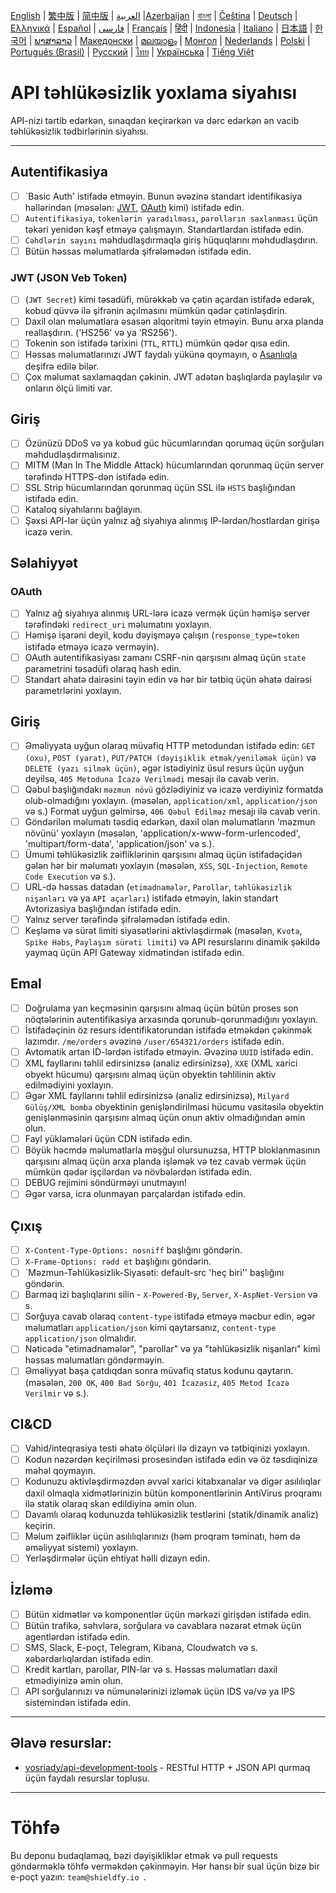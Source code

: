[English](./README.md) | [繁中版](./README-tw.md) | [简中版](./README-zh.md) | [العربية](./README-ar.md) |[Azerbaijan](./README-az.md) | [বাংলা](./README-bn.md) | [Čeština](./README-cs.md) | [Deutsch](./README-de.md) | [Ελληνικά](./README-el.md) | [Español](./README-es.md) | [فارسی](./README-fa.md) | [Français](./README-fr.md) | [हिंदी](./README-hi.md) | [Indonesia](./README-id.md) | [Italiano](./README-it.md) | [日本語](./README-ja.md) | [한국어](./README-ko.md) | [ພາສາລາວ](./README-lo.md) | [Македонски](./README-mk.md) | [മലയാളം](./README-ml.md) | [Монгол](./README-mn.md) | [Nederlands](./README-nl.md) | [Polski](./README-pl.md) | [Português (Brasil)](./README-pt_BR.md) | [Русский](./README-ru.md) | [ไทย](./README-th.md) | [Українська](./README-uk.md) | [Tiếng Việt](./README-vi.md)

# API təhlükəsizlik yoxlama siyahısı

API-nizi tərtib edərkən, sınaqdan keçirərkən və dərc edərkən ən vacib təhlükəsizlik tədbirlərinin siyahısı.

---

## Autentifikasiya
- [ ] `Basic Auth' istifadə etməyin. Bunun əvəzinə standart identifikasiya həllərindən (məsələn: [JWT](https://jwt.io/), [OAuth](https://oauth.net/) kimi) istifadə edin.
- [ ] `Autentifikasiya`, `tokenlərin yaradılması`, `parolların saxlanması` üçün təkəri yenidən kəşf etməyə çalışmayın. Standartlardan istifadə edin.
- [ ] `Cəhdlərin sayını` məhdudlaşdırmaqla giriş hüquqlarını məhdudlaşdırın.
- [ ] Bütün həssas məlumatlarda şifrələmədən istifadə edin.

### JWT (JSON Veb Token)
- [ ] (`JWT Secret`) kimi təsadüfi, mürəkkəb və çətin açardan istifadə edərək, kobud qüvvə ilə şifrənin açılmasını mümkün qədər çətinləşdirin.
- [ ] Daxil olan məlumatlara əsasən alqoritmi təyin etməyin. Bunu arxa planda reallaşdırın. ('HS256' və ya 'RS256').
- [ ] Tokenin son istifadə tarixini (`TTL`, `RTTL`) mümkün qədər qısa edin.
- [ ] Həssas məlumatlarınızı JWT faydalı yükünə qoymayın, o [Asanlıqla](https://jwt.io/#debugger-io) deşifrə edilə bilər.
- [ ] Çox məlumat saxlamaqdan çəkinin. JWT adətən başlıqlarda paylaşılır və onların ölçü limiti var.

## Giriş
- [ ] Özünüzü DDoS və ya kobud güc hücumlarından qorumaq üçün sorğuları məhdudlaşdırmalısınız.
- [ ] MITM (Man In The Middle Attack) hücumlarından qorunmaq üçün server tərəfində HTTPS-dən istifadə edin.
- [ ] SSL Strip hücumlarından qorunmaq üçün SSL ilə `HSTS` başlığından istifadə edin.
- [ ] Kataloq siyahılarını bağlayın.
- [ ] Şəxsi API-lər üçün yalnız ağ siyahıya alınmış IP-lərdən/hostlardan girişə icazə verin.

## Səlahiyyət

### OAuth
- [ ] Yalnız ağ siyahıya alınmış URL-lərə icazə vermək üçün həmişə server tərəfindəki `redirect_uri` məlumatını yoxlayın.
- [ ] Həmişə işarəni deyil, kodu dəyişməyə çalışın (`response_type=token` istifadə etməyə icazə verməyin).
- [ ] OAuth autentifikasiyası zamanı CSRF-nin qarşısını almaq üçün `state` parametrini təsadüfi olaraq hash edin.
- [ ] Standart əhatə dairəsini təyin edin və hər bir tətbiq üçün əhatə dairəsi parametrlərini yoxlayın.

## Giriş
- [ ] Əməliyyata uyğun olaraq müvafiq HTTP metodundan istifadə edin: `GET (oxu)`, `POST (yarat)`, `PUT/PATCH (dəyişiklik etmək/yeniləmək üçün)` və `DELETE (yazı silmək üçün)`, əgər istədiyiniz üsul resurs üçün uyğun deyilsə, `405 Metoduna İcazə Verilmədi` mesajı ilə cavab verin.
- [ ] Qəbul başlığındakı `məzmun növü` gözlədiyiniz və icazə verdiyiniz formatda olub-olmadığını yoxlayın. (məsələn, `application/xml`, `application/json` və s.) Format uyğun gəlmirsə, `406 Qəbul Edilməz` mesajı ilə cavab verin.
- [ ] Göndərilən məlumatı təsdiq edərkən, daxil olan məlumatların 'məzmun növünü' yoxlayın (məsələn, 'application/x-www-form-urlencoded', 'multipart/form-data', 'application/json' və s.).
- [ ] Ümumi təhlükəsizlik zəifliklərinin qarşısını almaq üçün istifadəçidən gələn hər bir məlumatı yoxlayın (məsələn, `XSS`, `SQL-Injection`, `Remote Code Execution` və s.).
- [ ] URL-də həssas datadan (`etimadnamələr`, `Parollar`, `təhlükəsizlik nişanları` və ya `API açarları`) istifadə etməyin, lakin standart Avtorizasiya başlığından istifadə edin.
- [ ] Yalnız server tərəfində şifrələmədən istifadə edin.
- [ ] Keşləmə və sürət limiti siyasətlərini aktivləşdirmək (məsələn, `Kvota`, `Spike Həbs`, `Paylaşım sürəti limiti`) və API resurslarını dinamik şəkildə yaymaq üçün API Gateway xidmətindən istifadə edin.

## Emal
- [ ] Doğrulama yan keçməsinin qarşısını almaq üçün bütün proses son nöqtələrinin autentifikasiya arxasında qorunub-qorunmadığını yoxlayın.
- [ ] İstifadəçinin öz resurs identifikatorundan istifadə etməkdən çəkinmək lazımdır. `/me/orders` əvəzinə `/user/654321/orders` istifadə edin.
- [ ] Avtomatik artan ID-lərdən istifadə etməyin. Əvəzinə `UUID` istifadə edin.
- [ ] XML fayllarını təhlil edirsinizsə (analiz edirsinizsə), `XXE` (XML xarici obyekt hücumu) qarşısını almaq üçün obyektin təhlilinin aktiv edilmədiyini yoxlayın.
- [ ] Əgər XML fayllarını təhlil edirsinizsə (analiz edirsinizsə), `Milyard Gülüş/XML bomba` obyektinin genişləndirilməsi hücumu vasitəsilə obyektin genişlənməsinin qarşısını almaq üçün onun aktiv olmadığından əmin olun.
- [ ] Fayl yükləmələri üçün CDN istifadə edin.
- [ ] Böyük həcmdə məlumatlarla məşğul olursunuzsa, HTTP bloklanmasının qarşısını almaq üçün arxa planda işləmək və tez cavab vermək üçün mümkün qədər işçilərdən və növbələrdən istifadə edin.
- [ ] DEBUG rejimini söndürməyi unutmayın!
- [ ] Əgər varsa, icra olunmayan parçalardan istifadə edin.

## Çıxış
- [ ] `X-Content-Type-Options: nosniff` başlığını göndərin.
- [ ] `X-Frame-Options: rədd et` başlığını göndərin.
- [ ] `Məzmun-Təhlükəsizlik-Siyasəti: default-src 'heç biri'' başlığını göndərin.
- [ ] Barmaq izi başlıqlarını silin - `X-Powered-By`, `Server`, `X-AspNet-Version` və s.
- [ ] Sorğuya cavab olaraq `content-type` istifadə etməyə məcbur edin, əgər məlumatları `application/json` kimi qaytarsanız, `content-type` `application/json` olmalıdır.
- [ ] Nəticədə "etimadnamələr", "parollar" və ya "təhlükəsizlik nişanları" kimi həssas məlumatları göndərməyin.
- [ ] Əməliyyat başa çatdıqdan sonra müvafiq status kodunu qaytarın. (məsələn, `200 OK`, `400 Bad Sorğu`, `401 İcazəsiz`, `405 Metod İcazə Verilmir` və s.).

## CI&CD
- [ ] Vahid/inteqrasiya testi əhatə ölçüləri ilə dizayn və tətbiqinizi yoxlayın.
- [ ] Kodun nəzərdən keçirilməsi prosesindən istifadə edin və öz təsdiqinizə məhəl qoymayın.
- [ ] Kodunuzu aktivləşdirməzdən əvvəl xarici kitabxanalar və digər asılılıqlar daxil olmaqla xidmətlərinizin bütün komponentlərinin AntiVirus proqramı ilə statik olaraq skan edildiyinə əmin olun.
- [ ] Davamlı olaraq kodunuzda təhlükəsizlik testlərini (statik/dinamik analiz) keçirin.
- [ ] Məlum zəifliklər üçün asılılıqlarınızı (həm proqram təminatı, həm də əməliyyat sistemi) yoxlayın.
- [ ] Yerləşdirmələr üçün ehtiyat həlli dizayn edin.

## İzləmə
- [ ] Bütün xidmətlər və komponentlər üçün mərkəzi girişdən istifadə edin.
- [ ] Bütün trafikə, səhvlərə, sorğulara və cavablara nəzarət etmək üçün agentlərdən istifadə edin.
- [ ] SMS, Slack, E-poçt, Telegram, Kibana, Cloudwatch və s. xəbərdarlıqlardan istifadə edin.
- [ ] Kredit kartları, parollar, PIN-lər və s. Həssas məlumatları daxil etmədiyinizə əmin olun.
- [ ] API sorğularınızı və nümunələrinizi izləmək üçün IDS və/və ya IPS sistemindən istifadə edin.

---

## Əlavə resurslar:
- [yosriady/api-development-tools](https://github.com/yosriady/api-development-tools) - RESTful HTTP + JSON API qurmaq üçün faydalı resurslar toplusu.
---

# Töhfə
Bu deponu budaqlamaq, bəzi dəyişikliklər etmək və pull requests göndərməklə töhfə verməkdən çəkinməyin. Hər hansı bir sual üçün bizə bir e-poçt yazın: `team@shieldfy.io `.
